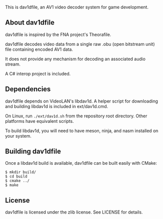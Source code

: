 This is dav1dfile, an AV1 video decoder system for game development.

About dav1dfile
----------------
dav1dfile is inspired by the FNA project's Theorafile.

dav1dfile decodes video data from a single raw .obu (open bitstream unit) file containing encoded AV1 data.

It does not provide any mechanism for decoding an associated audio stream.

A C# interop project is included.

Dependencies
------------
dav1dfile depends on VideoLAN's libdav1d. A helper script for downloading and building libdav1d is included in ext/dav1d.cmd.

On Linux, run `./ext/dav1d.sh` from the repository root directory. Other platforms have equivalent scripts.

To build libdav1d, you will need to have meson, ninja, and nasm installed on your system.

Building dav1dfile
-------------------
Once a libdav1d build is available, dav1dfile can be built easily with CMake:

	$ mkdir build/
	$ cd build
	$ cmake ../
	$ make

License
-------
dav1dfile is licensed under the zlib license. See LICENSE for details.
